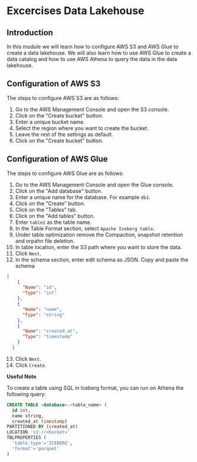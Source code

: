 # Excercises Data Lakehouse

## Introduction

In this module we will learn how to configure AWS S3 and AWS Glue to create a data lakehouse. We will also learn how to use AWS Glue to create a data catalog and how to use AWS Athena to query the data in the data lakehouse.

## Configuration of AWS S3

The steps to configure AWS S3 are as follows:

1. Go to the AWS Management Console and open the S3 console.
2. Click on the "Create bucket" button.
3. Enter a unique bucket name.
4. Select the region where you want to create the bucket.
5. Leave the rest of the settings as default.
6. Click on the "Create bucket" button.


## Configuration of AWS Glue

The steps to configure AWS Glue are as follows:

1. Go to the AWS Management Console and open the Glue console.
2. Click on the "Add database" button.
3. Enter a unique name for the database. For example `db1`.
4. Click on the "Create" button.
5. Click on the "Tables" tab.
6. Click on the "Add tables" button.
7. Enter `table1` as the table name.
8. In the Table Format section, select `Apache Iceberg table`.
9. Under table optimization remove the Compaction, snapshot retention and orpahn file deletion.
10. In table location, enter the S3 path where you want to store the data.
11. Click `Next`.
12. In the schema section, enter edit schema as JSON. Copy and paste the schema
```json
[
    {
      "Name": "id",
      "Type": "int"
    },
    {
      "Name": "name",
      "Type": "string"
    },
    {
      "Name": "created_at",
      "Type": "timestamp"
    }
  ]
```
13. Click `Next`.
14. Click `Create`.


**Useful Note**

To create a table using SQL in Iceberg format, you can run on Athena the following query:

```sql
CREATE TABLE <database>.<table_name> (
  id int,
  name string,
  created_at timestamp) 
PARTITIONED BY (created_at) 
LOCATION 's3://<bucket>' 
TBLPROPERTIES (
  'table_type'='ICEBERG',
  'format'='parquet'
)